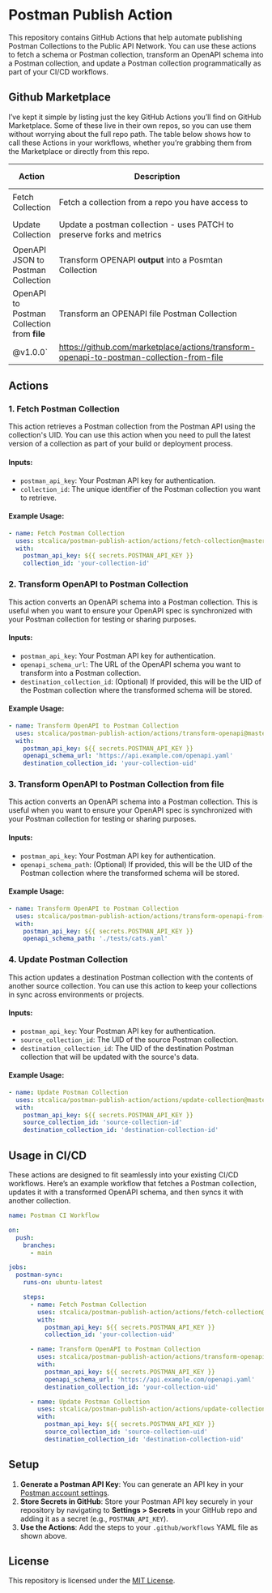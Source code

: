 # Postman Publish Action

This repository contains GitHub Actions that help automate publishing Postman Collections to the Public API Network. 
You can use these actions to fetch a schema or Postman collection, transform an OpenAPI schema into a Postman collection, and update a Postman collection programmatically as part of your CI/CD workflows.

## Github Marketplace 

I’ve kept it simple by listing just the key GitHub Actions you’ll find on GitHub Marketplace. Some of these live in their own repos, so you can use them without worrying about the full repo path. The table below shows how to call these Actions in your workflows, whether you’re grabbing them from the Marketplace or directly from this repo.

| Action           | Description         |  Public Repo Reference            | Marketplace Reference          |  Marketplace Link          |
|------------------|--------------------------------|---------------------------------|---------------------------------|---------------------------------|
| Fetch Collection | Fetch a collection from a repo you have access to | `stcalica/postman-publish-action/actions/fetch-collection@master`      | `stacalica/fetch-collection@v1.0.0`      | https://github.com/marketplace/actions/fetch-postman-collection |
| Update Collection | Update a postman collection - uses PATCH to preserve forks and metrics | `stcalica/postman-publish-action/actions/update-collection@master`      | `stacalica/update-collection@v1.0.0`      | https://github.com/marketplace/actions/update-postman-collection |
| OpenAPI JSON to Postman Collection | Transform OPENAPI **output** into a Posmtan Collection | `stcalica/postman-publish-action/actions/transform-openapi@master`   | `stcalica/transform-openapi-to-postman-collection@v1.0.0`  | https://github.com/marketplace/actions/transform-openapi-to-postman-collection |
| OpenAPI to Postman Collection from **file** | Transform an OPENAPI file Postman Collection  | `stcalica/postman-publish-action/actions/transform-openapi-from-file@master`   | `stcalica/transform-openapi-from-file
@v1.0.0`  | https://github.com/marketplace/actions/transform-openapi-to-postman-collection-from-file


## Actions

### 1. **Fetch Postman Collection**
   This action retrieves a Postman collection from the Postman API using the collection's UID. You can use this action when you need to pull the latest version of a collection as part of your build or deployment process.

   #### Inputs:
   - `postman_api_key`: Your Postman API key for authentication.
   - `collection_id`: The unique identifier of the Postman collection you want to retrieve.

   #### Example Usage:
   ```yaml
   - name: Fetch Postman Collection
     uses: stcalica/postman-publish-action/actions/fetch-collection@master
     with:
       postman_api_key: ${{ secrets.POSTMAN_API_KEY }}
       collection_id: 'your-collection-id'
   ```

### 2. **Transform OpenAPI to Postman Collection**
   This action converts an OpenAPI schema into a Postman collection. This is useful when you want to ensure your OpenAPI spec is synchronized with your Postman collection for testing or sharing purposes.

   #### Inputs:
   - `postman_api_key`: Your Postman API key for authentication.
   - `openapi_schema_url`: The URL of the OpenAPI schema you want to transform into a Postman collection.
   - `destination_collection_id`: (Optional) If provided, this will be the UID of the Postman collection where the transformed schema will be stored.

   #### Example Usage:
   ```yaml
   - name: Transform OpenAPI to Postman Collection
     uses: stcalica/postman-publish-action/actions/transform-openapi@master
     with:
       postman_api_key: ${{ secrets.POSTMAN_API_KEY }}
       openapi_schema_url: 'https://api.example.com/openapi.yaml'
       destination_collection_id: 'your-collection-uid'
   ```

### 3. **Transform OpenAPI to Postman Collection from file**
   This action converts an OpenAPI schema into a Postman collection. This is useful when you want to ensure your OpenAPI spec is synchronized with your Postman collection for testing or sharing purposes.

   #### Inputs:
   - `postman_api_key`: Your Postman API key for authentication.
   - `openapi_schema_path`: (Optional) If provided, this will be the UID of the Postman collection where the transformed schema will be stored.

   #### Example Usage:
   ```yaml
   - name: Transform OpenAPI to Postman Collection
     uses: stcalica/postman-publish-action/actions/transform-openapi-from-file@master
     with:
       postman_api_key: ${{ secrets.POSTMAN_API_KEY }}
       openapi_schema_path: './tests/cats.yaml'
 ```

### 4. **Update Postman Collection**
   This action updates a destination Postman collection with the contents of another source collection. You can use this action to keep your collections in sync across environments or projects.

   #### Inputs:
   - `postman_api_key`: Your Postman API key for authentication.
   - `source_collection_id`: The UID of the source Postman collection.
   - `destination_collection_id`: The UID of the destination Postman collection that will be updated with the source's data.

   #### Example Usage:
   ```yaml
   - name: Update Postman Collection
     uses: stcalica/postman-publish-action/actions/update-collection@master
     with:
       postman_api_key: ${{ secrets.POSTMAN_API_KEY }}
       source_collection_id: 'source-collection-id'
       destination_collection_id: 'destination-collection-id'
   ```

## Usage in CI/CD

These actions are designed to fit seamlessly into your existing CI/CD workflows. Here’s an example workflow that fetches a Postman collection, updates it with a transformed OpenAPI schema, and then syncs it with another collection.

```yaml
name: Postman CI Workflow

on:
  push:
    branches:
      - main

jobs:
  postman-sync:
    runs-on: ubuntu-latest

    steps:
      - name: Fetch Postman Collection
        uses: stcalica/postman-publish-action/actions/fetch-collection@master
        with:
          postman_api_key: ${{ secrets.POSTMAN_API_KEY }}
          collection_id: 'your-collection-uid'

      - name: Transform OpenAPI to Postman Collection
        uses: stcalica/postman-publish-action/actions/transform-openapi-from-file@master
        with:
          postman_api_key: ${{ secrets.POSTMAN_API_KEY }}
          openapi_schema_url: 'https://api.example.com/openapi.yaml'
          destination_collection_id: 'your-collection-uid'

      - name: Update Postman Collection
        uses: stcalica/postman-publish-action/actions/update-collection@master
        with:
          postman_api_key: ${{ secrets.POSTMAN_API_KEY }}
          source_collection_id: 'source-collection-uid'
          destination_collection_id: 'destination-collection-uid'
```

## Setup

1. **Generate a Postman API Key**: You can generate an API key in your [Postman account settings](https://go.postman.co/settings/me/api-keys).
2. **Store Secrets in GitHub**: Store your Postman API key securely in your repository by navigating to **Settings > Secrets** in your GitHub repo and adding it as a secret (e.g., `POSTMAN_API_KEY`).
3. **Use the Actions**: Add the steps to your `.github/workflows` YAML file as shown above.

## License

This repository is licensed under the [MIT License](LICENSE).
